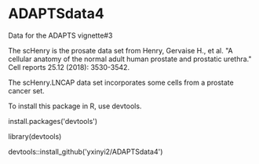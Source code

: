 # ADAPTSdata4

Data for the ADAPTS vignette#3

The scHenry is the prosate data set from Henry, Gervaise H., et al. "A cellular anatomy of the normal adult human prostate and prostatic urethra." Cell reports 25.12 (2018): 3530-3542.

The scHenry.LNCAP data set incorporates some cells from a prostate cancer set. 

To install this package in R, use devtools.

install.packages('devtools')

library(devtools)

devtools::install_github('yxinyi2/ADAPTSdata4')
